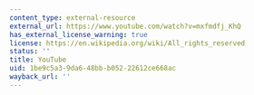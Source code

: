 ```yaml
---
content_type: external-resource
external_url: https://www.youtube.com/watch?v=mxfmdfj_KhQ
has_external_license_warning: true
license: https://en.wikipedia.org/wiki/All_rights_reserved
status: ''
title: YouTube
uid: 1be9c5a3-9da6-48bb-b052-22612ce668ac
wayback_url: ''
---
```

